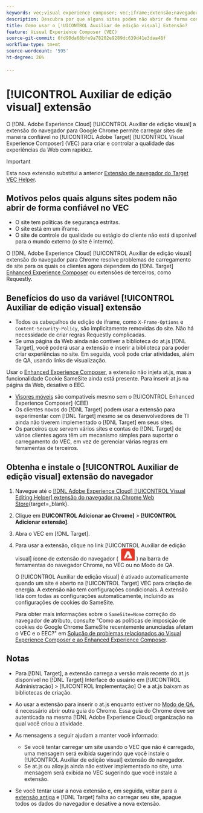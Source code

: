 ```yaml
---
keywords: vec;visual experience composer; vec;iframe;extensão;navegador
description: Descubra por que alguns sites podem não abrir de forma confiável no [!UICONTROL Visual Experience Composer] (VEC). O [!UICONTROL Auxiliar de edição visual] a extensão do navegador permite carregar sites de maneira confiável no VEC.
title: Como usar o [!UICONTROL Auxiliar de edição visual] Extensão?
feature: Visual Experience Composer (VEC)
source-git-commit: 6fd90da68bfe9a78202e9289dc639d41e3daa48f
workflow-type: tm+mt
source-wordcount: '595'
ht-degree: 26%

---
```


# [!UICONTROL Auxiliar de edição visual] extensão

O [!DNL Adobe Experience Cloud] [!UICONTROL Auxiliar de edição visual] a extensão do navegador para Google Chrome permite carregar sites de maneira confiável no [!UICONTROL Adobe Target] [!UICONTROL Visual Experience Composer] (VEC) para criar e controlar a qualidade das experiências da Web com rapidez.

>[!IMPORTANT]
>
>Esta nova extensão substitui a anterior [Extensão de navegador do Target VEC Helper](/help/main/c-experiences/c-visual-experience-composer/r-troubleshoot-composer/vec-helper-browser-extension.md).

## Motivos pelos quais alguns sites podem não abrir de forma confiável no VEC

* O site tem políticas de segurança estritas.
* O site está em um iframe.
* O site de controle de qualidade ou estágio do cliente não está disponível para o mundo externo (o site é interno).

O [!DNL Adobe Experience Cloud] [!UICONTROL Auxiliar de edição visual] extensão do navegador para Chrome resolve problemas de carregamento de site para os quais os clientes agora dependem do [!DNL Target] [Enhanced Experience Composer](/help/main/administrating-target/visual-experience-composer-set-up.md#eec) ou extensões de terceiros, como Requestly.

## Benefícios do uso da variável [!UICONTROL Auxiliar de edição visual] extensão

* Todos os cabeçalhos de edição de iframe, como `X-Frame-Options` e `Content-Security-Policy`, são implicitamente removidas do site. Não há necessidade de criar regras Requestly complicadas.
* Se uma página da Web ainda não contiver a biblioteca do at.js [!DNL Target], você poderá usar a extensão e inserir a biblioteca para poder criar experiências no site. Em seguida, você pode criar atividades, além de QA, usando links de visualização.

Usar o [Enhanced Experience Composer](/help/main/administrating-target/visual-experience-composer-set-up.md#eec), a extensão não injeta at.js, mas a funcionalidade Cookie SameSite ainda está presente. Para inserir at.js na página da Web, desative o EEC.

* [Visores móveis](/help/main/c-experiences/c-visual-experience-composer/mobile-viewports.md) são compatíveis mesmo sem o [!UICONTROL Enhanced Experience Composer] (CEE)
* Os clientes novos do [!DNL Target] podem usar a extensão para experimentar com [!DNL Target] mesmo se os desenvolvedores de TI ainda não tiverem implementado o [!DNL Target] em seus sites.
* Os parceiros que servem vários sites e contas do [!DNL Target] de vários clientes agora têm um mecanismo simples para suportar o carregamento do VEC, em vez de gerenciar várias regras em ferramentas de terceiros.

## Obtenha e instale o [!UICONTROL Auxiliar de edição visual] extensão do navegador

1. Navegue até o [[!DNL Adobe Experience Cloud] [!UICONTROL Visual Editing Helper] extensão do navegador na Chrome Web Store](https://chrome.google.com/webstore/detail/adobe-experience-cloud-vi/kgmjjkfjacffaebgpkpcllakjifppnca){target=_blank}.
1. Clique em **[!UICONTROL Adicionar ao Chrome]** > **[!UICONTROL Adicionar extensão]**.
1. Abra o VEC em [!DNL Target].
1. Para usar a extensão, clique no link [!UICONTROL Auxiliar de edição visual] ícone de extensão do navegador ( ![Ícone da extensão de edição visual](/help/main/c-experiences/c-visual-experience-composer/r-troubleshoot-composer/assets/visual-editing-helper.png) ) na barra de ferramentas do navegador Chrome, no VEC ou no Modo de QA.

   O [!UICONTROL Auxiliar de edição visual] é ativado automaticamente quando um site é aberto na [!UICONTROL Target] VEC para criação de energia. A extensão não tem configurações condicionais. A extensão lida com todas as configurações automaticamente, incluindo as configurações de cookies do SameSite.

   Para obter mais informações sobre o `SameSite=None` correção do navegador de atributo, consulte &quot;Como as políticas de imposição de cookies do Google Chrome SameSite recentemente anunciadas afetam o VEC e o EEC?&quot; em [Solução de problemas relacionados ao Visual Experience Composer e ao Enhanced Experience Composer](/help/main/c-experiences/c-visual-experience-composer/r-troubleshoot-composer/issues-related-to-the-visual-experience-composer-vec-and-enhanced-experience-composer-eec.md).

## Notas

* Para [!DNL Target], a extensão carrega a versão mais recente do at.js disponível no [!DNL Target] Interface do usuário em [!UICONTROL Administração] > [!UICONTROL Implementação] O e a at.js baixam as bibliotecas de criação.
* Ao usar a extensão para inserir o at.js enquanto estiver no [Modo de QA](/help/main/c-activities/c-activity-qa/activity-qa.md), é necessário abrir outra guia do Chrome. Essa guia do Chrome deve ser autenticada na mesma [!DNL Adobe Experience Cloud] organização na qual você criou a atividade.
* As mensagens a seguir ajudam a manter você informado:

   * Se você tentar carregar um site usando o VEC que não é carregado, uma mensagem será exibida sugerindo que você instale o [!UICONTROL Auxiliar de edição visual] extensão do navegador.
   * Se at.js ou alloy.js ainda não estiver implementado no site, uma mensagem será exibida no VEC sugerindo que você instale a extensão.
* Se você tentar usar a nova extensão e, em seguida, voltar para a [extensão antiga](/help/main/c-experiences/c-visual-experience-composer/r-troubleshoot-composer/vec-helper-browser-extension.md) e [!DNL Target] falha ao carregar seu site, apague todos os dados do navegador e desative a nova extensão.




